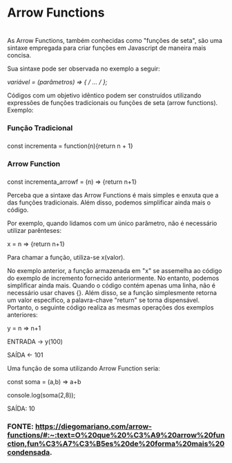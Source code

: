 # Arrow Functions <h1>

As Arrow Functions, também conhecidas como "funções de seta", são uma sintaxe empregada para criar funções em Javascript de maneira mais concisa.

Sua sintaxe pode ser observada no exemplo a seguir: 

**variável = (parâmetros) => { /* … */ };**

Códigos com um objetivo idêntico podem ser construídos utilizando expressões de funções tradicionais ou funções de seta (arrow functions). Exemplo: 

### Função Tradicional<h3>

const incrementa = function(n){return n + 1}

### Arrow Function <h3>

const incrementa_arrowf = (n) => {return n+1}

Perceba que a sintaxe das Arrow Functions é mais simples e enxuta que a das funções tradicionais. Além disso, podemos simplificar ainda mais o código. 

Por exemplo, quando lidamos com um único parâmetro, não é necessário utilizar parênteses:

x = n => {return n+1}

Para chamar a função, utiliza-se x(valor).

No exemplo anterior, a função armazenada em "x" se assemelha ao código do exemplo de incremento fornecido anteriormente. No entanto, podemos simplificar ainda mais. Quando o código contém apenas uma linha, não é necessário usar chaves {}. Além disso, se a função simplesmente retorna um valor específico, a palavra-chave "return" se torna dispensável. Portanto, o seguinte código realiza as mesmas operações dos exemplos anteriores:

y = n => n+1

ENTRADA -> y(100) 

SAÍDA <- 101

Uma função de soma utilizando Arrow Function seria:

const soma = (a,b) => a+b

console.log(soma(2,8));

SAÍDA: 10

### FONTE: https://diegomariano.com/arrow-functions/#:~:text=O%20que%20%C3%A9%20arrow%20function,fun%C3%A7%C3%B5es%20de%20forma%20mais%20condensada. <h3>
